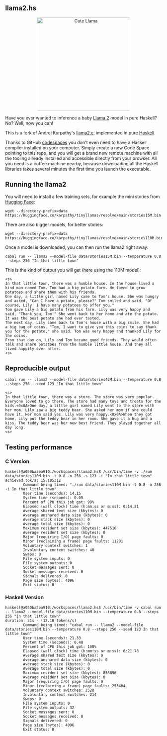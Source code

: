 ## llama2.hs

<p align="center">
  <img src="assets/llama_cute.jpg" width="300" height="300" alt="Cute Llama">
</p>

Have you ever wanted to inference a baby [Llama 2](https://ai.meta.com/llama/) model in pure Haskell? No? Well, now you can!

This is a fork of Andrej Karpathy's [llama2.c](https://github.com/karpathy/llama2.c), implemented in pure [Haskell](https://haskell.org).

Thanks to GitHub [codespaces](https://github.com/codespaces) you don't even need to have a Haskell compiler installed on your computer. Simply create a new Code Space pointing to this repo, and you will get a brand new remote machine with all the tooling already installed and accessible directly from your browser. All you need is a coffee machine nearby, because downloading all the Haskell libraries takes several minutes the first time you launch the executable.

## Running the llama2

You will need to install a few training sets,
for example the mini stories from [Hugging Face](https://huggingface.co/karpathy/tinyllamas/tree/main):

```shell
wget --directory-prefix=data https://huggingface.co/karpathy/tinyllamas/resolve/main/stories15M.bin
```

There are also bigger models, for better stories:

```shell
wget --directory-prefix=data https://huggingface.co/karpathy/tinyllamas/resolve/main/stories110M.bin
```

Once a model is downloaded, you can then run the llama2 right away: 

```shell
cabal run -- llama2 --model-file data/stories15M.bin --temperature 0.8 --steps 256 "In that little town"
```

This is the kind of output you will get (here using the 110M model):

```text
<s>
In that little town, there was a humble house. In the house lived a kind man named Tom. Tom had a big potato farm. He loved to grow potatoes and share them with his friends.
One day, a little girl named Lily came to Tom's house. She was hungry and asked, "Can I have a potato, please?" Tom smiled and said, "Of course, Lily! I have many potatoes to offer you."
Tom gave Lily a big potato from his farm. Lily was very happy and said, "Thank you, Tom!" She went back to her home and ate the potato. It was the best potato she had ever tasted.
The next day, Lily came back to Tom's house with a big smile. She had a big bag of coins. "Tom, I want to give you this coins to say thank you for the potato," she said. Tom was very happy and thanked Lily for the coins.
From that day on, Lily and Tom became good friends. They would often talk and share potatoes from the humble little house. And they all lived happily ever after.
<s>
```

## Reproducible output

```shell
cabal run -- llama2 --model-file data/stories42M.bin --temperature 0.8 --steps 256 --seed 123 "In that little town"
```

```text
<s>
In that little town, there was a store. The store was very popular. Everyone loved to go there. The store had many toys and treats for the kids.<0x0A>One day, a little girl named Lily went to the store with her mom. Lily saw a big teddy bear. She asked her mom if she could have it. Her mom said yes. Lily was very happy.<0x0A>When they got home, Lily put the teddy bear in her room. She gave it a hug and a kiss. The teddy bear was her new best friend. They played together all day long.
<s>
```

## Testing performance

### C Version

```shell
haskell@a050ba3ea910:/workspaces/llama2.hs$ /usr/bin/time -v ./run data/stories110M.bin -t 0.8 -n 256 -s 123 -i "In that little town"
achieved tok/s: 15.105312
        Command being timed: "./run data/stories110M.bin -t 0.8 -n 256 -i In that little town"
        User time (seconds): 14.15
        System time (seconds): 0.05
        Percent of CPU this job got: 99%
        Elapsed (wall clock) time (h:mm:ss or m:ss): 0:14.21
        Average shared text size (kbytes): 0
        Average unshared data size (kbytes): 0
        Average stack size (kbytes): 0
        Average total size (kbytes): 0
        Maximum resident set size (kbytes): 447516
        Average resident set size (kbytes): 0
        Major (requiring I/O) page faults: 0
        Minor (reclaiming a frame) page faults: 11291
        Voluntary context switches: 1
        Involuntary context switches: 40
        Swaps: 0
        File system inputs: 0
        File system outputs: 0
        Socket messages sent: 0
        Socket messages received: 0
        Signals delivered: 0
        Page size (bytes): 4096
        Exit status: 0
```

### Haskell Version

```shell
haskell@a050ba3ea910:/workspaces/llama2.hs$ /usr/bin/time -v cabal run -- llama2 --model-file data/stories110M.bin --temperature 0.8 --steps 256 "In that little town"
duration: 21s - (12.10 tokens/s)
        Command being timed: "cabal run -- llama2 --model-file data/stories110M.bin --temperature 0.8 --steps 256 --seed 123 In that little town"
        User time (seconds): 21.33
        System time (seconds): 0.48
        Percent of CPU this job got: 100%
        Elapsed (wall clock) time (h:mm:ss or m:ss): 0:21.78
        Average shared text size (kbytes): 0
        Average unshared data size (kbytes): 0
        Average stack size (kbytes): 0
        Average total size (kbytes): 0
        Maximum resident set size (kbytes): 856856
        Average resident set size (kbytes): 0
        Major (requiring I/O) page faults: 0
        Minor (reclaiming a frame) page faults: 253404
        Voluntary context switches: 2528
        Involuntary context switches: 214
        Swaps: 0
        File system inputs: 0
        File system outputs: 32
        Socket messages sent: 0
        Socket messages received: 0
        Signals delivered: 0
        Page size (bytes): 4096
        Exit status: 0
```
